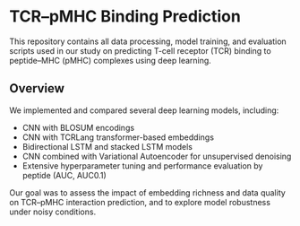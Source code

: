 # TCR–pMHC Binding Prediction

This repository contains all data processing, model training, and evaluation scripts used in our study on predicting T-cell receptor (TCR) binding to peptide–MHC (pMHC) complexes using deep learning.

## Overview

We implemented and compared several deep learning models, including:
- CNN with BLOSUM encodings
- CNN with TCRLang transformer-based embeddings
- Bidirectional LSTM and stacked LSTM models
- CNN combined with Variational Autoencoder for unsupervised denoising
- Extensive hyperparameter tuning and performance evaluation by peptide (AUC, AUC0.1)

Our goal was to assess the impact of embedding richness and data quality on TCR–pMHC interaction prediction, and to explore model robustness under noisy conditions.
